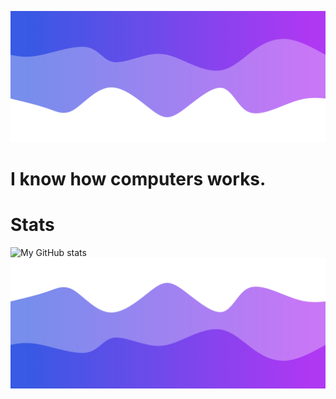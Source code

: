 ![HEADER](./header.png)
# I know how computers works.

# Stats
![My GitHub stats](https://github-readme-stats.vercel.app/api?username=Name-shitty-github-profile&show_icons=true&theme=gruvbox)
![Footer](./footer.png)
